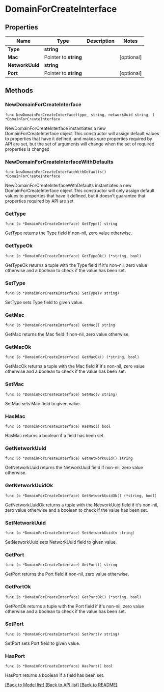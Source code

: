 # DomainForCreateInterface

## Properties

Name | Type | Description | Notes
------------ | ------------- | ------------- | -------------
**Type** | **string** |  | 
**Mac** | Pointer to **string** |  | [optional] 
**NetworkUuid** | **string** |  | 
**Port** | Pointer to **string** |  | [optional] 

## Methods

### NewDomainForCreateInterface

`func NewDomainForCreateInterface(type_ string, networkUuid string, ) *DomainForCreateInterface`

NewDomainForCreateInterface instantiates a new DomainForCreateInterface object
This constructor will assign default values to properties that have it defined,
and makes sure properties required by API are set, but the set of arguments
will change when the set of required properties is changed

### NewDomainForCreateInterfaceWithDefaults

`func NewDomainForCreateInterfaceWithDefaults() *DomainForCreateInterface`

NewDomainForCreateInterfaceWithDefaults instantiates a new DomainForCreateInterface object
This constructor will only assign default values to properties that have it defined,
but it doesn't guarantee that properties required by API are set

### GetType

`func (o *DomainForCreateInterface) GetType() string`

GetType returns the Type field if non-nil, zero value otherwise.

### GetTypeOk

`func (o *DomainForCreateInterface) GetTypeOk() (*string, bool)`

GetTypeOk returns a tuple with the Type field if it's non-nil, zero value otherwise
and a boolean to check if the value has been set.

### SetType

`func (o *DomainForCreateInterface) SetType(v string)`

SetType sets Type field to given value.


### GetMac

`func (o *DomainForCreateInterface) GetMac() string`

GetMac returns the Mac field if non-nil, zero value otherwise.

### GetMacOk

`func (o *DomainForCreateInterface) GetMacOk() (*string, bool)`

GetMacOk returns a tuple with the Mac field if it's non-nil, zero value otherwise
and a boolean to check if the value has been set.

### SetMac

`func (o *DomainForCreateInterface) SetMac(v string)`

SetMac sets Mac field to given value.

### HasMac

`func (o *DomainForCreateInterface) HasMac() bool`

HasMac returns a boolean if a field has been set.

### GetNetworkUuid

`func (o *DomainForCreateInterface) GetNetworkUuid() string`

GetNetworkUuid returns the NetworkUuid field if non-nil, zero value otherwise.

### GetNetworkUuidOk

`func (o *DomainForCreateInterface) GetNetworkUuidOk() (*string, bool)`

GetNetworkUuidOk returns a tuple with the NetworkUuid field if it's non-nil, zero value otherwise
and a boolean to check if the value has been set.

### SetNetworkUuid

`func (o *DomainForCreateInterface) SetNetworkUuid(v string)`

SetNetworkUuid sets NetworkUuid field to given value.


### GetPort

`func (o *DomainForCreateInterface) GetPort() string`

GetPort returns the Port field if non-nil, zero value otherwise.

### GetPortOk

`func (o *DomainForCreateInterface) GetPortOk() (*string, bool)`

GetPortOk returns a tuple with the Port field if it's non-nil, zero value otherwise
and a boolean to check if the value has been set.

### SetPort

`func (o *DomainForCreateInterface) SetPort(v string)`

SetPort sets Port field to given value.

### HasPort

`func (o *DomainForCreateInterface) HasPort() bool`

HasPort returns a boolean if a field has been set.


[[Back to Model list]](../README.md#documentation-for-models) [[Back to API list]](../README.md#documentation-for-api-endpoints) [[Back to README]](../README.md)


